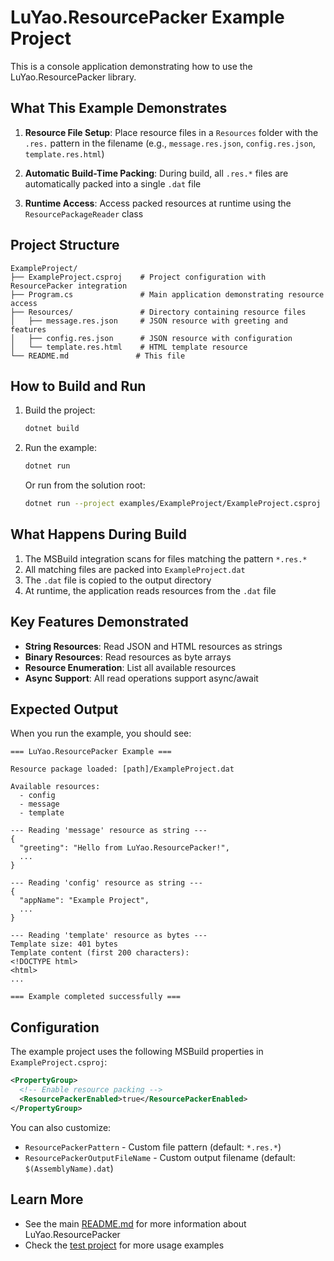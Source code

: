 # LuYao.ResourcePacker Example Project

This is a console application demonstrating how to use the LuYao.ResourcePacker library.

## What This Example Demonstrates

1. **Resource File Setup**: Place resource files in a `Resources` folder with the `.res.` pattern in the filename (e.g., `message.res.json`, `config.res.json`, `template.res.html`)

2. **Automatic Build-Time Packing**: During build, all `.res.*` files are automatically packed into a single `.dat` file

3. **Runtime Access**: Access packed resources at runtime using the `ResourcePackageReader` class

## Project Structure

```
ExampleProject/
├── ExampleProject.csproj    # Project configuration with ResourcePacker integration
├── Program.cs               # Main application demonstrating resource access
├── Resources/               # Directory containing resource files
│   ├── message.res.json     # JSON resource with greeting and features
│   ├── config.res.json      # JSON resource with configuration
│   └── template.res.html    # HTML template resource
└── README.md               # This file
```

## How to Build and Run

1. Build the project:
   ```bash
   dotnet build
   ```

2. Run the example:
   ```bash
   dotnet run
   ```

   Or run from the solution root:
   ```bash
   dotnet run --project examples/ExampleProject/ExampleProject.csproj
   ```

## What Happens During Build

1. The MSBuild integration scans for files matching the pattern `*.res.*`
2. All matching files are packed into `ExampleProject.dat`
3. The `.dat` file is copied to the output directory
4. At runtime, the application reads resources from the `.dat` file

## Key Features Demonstrated

- **String Resources**: Read JSON and HTML resources as strings
- **Binary Resources**: Read resources as byte arrays
- **Resource Enumeration**: List all available resources
- **Async Support**: All read operations support async/await

## Expected Output

When you run the example, you should see:

```
=== LuYao.ResourcePacker Example ===

Resource package loaded: [path]/ExampleProject.dat

Available resources:
  - config
  - message
  - template

--- Reading 'message' resource as string ---
{
  "greeting": "Hello from LuYao.ResourcePacker!",
  ...
}

--- Reading 'config' resource as string ---
{
  "appName": "Example Project",
  ...
}

--- Reading 'template' resource as bytes ---
Template size: 401 bytes
Template content (first 200 characters):
<!DOCTYPE html>
<html>
...

=== Example completed successfully ===
```

## Configuration

The example project uses the following MSBuild properties in `ExampleProject.csproj`:

```xml
<PropertyGroup>
  <!-- Enable resource packing -->
  <ResourcePackerEnabled>true</ResourcePackerEnabled>
</PropertyGroup>
```

You can also customize:
- `ResourcePackerPattern` - Custom file pattern (default: `*.res.*`)
- `ResourcePackerOutputFileName` - Custom output filename (default: `$(AssemblyName).dat`)

## Learn More

- See the main [README.md](../../README.md) for more information about LuYao.ResourcePacker
- Check the [test project](../../LuYao.ResourcePacker.Tests) for more usage examples
